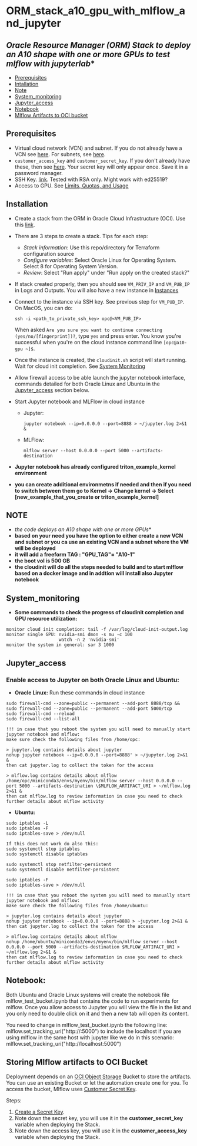 # **ORM_stack_a10_gpu_with_mlflow_and_jupyter**

## **Oracle Resource Manager (ORM) Stack to deploy an A10* shape with one or more GPUs to test mlflow with jupyterlab**

- [Prerequisites](#prerequisites)
- [Intallation](#installation)
- [Note](#note)
- [System_monitoring](#system_monitoring)
- [Jupyter_access](#jupyter_access)
- [Notebook](#notebook)
- [Mlflow Artifacts to OCI bucket](#storing-mlflow-artifacts-to-oci-bucket)


## Prerequisites
- Virtual cloud network (VCN) and subnet. If you do not already have a VCN see [here](https://docs.oracle.com/en-us/iaas/Content/Network/Tasks/create_vcn.htm). For subnets, see [here](https://docs.oracle.com/en-us/iaas/Content/Network/Tasks/create_subnet.htm).
- `customer_access_key` and `customer_secret_key`. If you don't already have these, then see [here](https://docs.oracle.com/en-us/iaas/Content/Identity/access/using-the-console.htm#create-customer-secret-key). Your secret key will only appear once. Save it in a password manager.
- SSH Key. [link](https://docs.github.com/en/authentication/connecting-to-github-with-ssh/generating-a-new-ssh-key-and-adding-it-to-the-ssh-agent#generating-a-new-ssh-key). Tested with RSA only. Might work with ed25519?
- Access to GPU. See [Limits, Quotas, and Usage](https://cloud.oracle.com/limits)

## Installation
- Create a stack from the ORM in Oracle Cloud Infrastructure (OCI). Use this [link](https://cloud.oracle.com/resourcemanager/stacks).
- There are 3 steps to create a stack. Tips for each step:
    - *Stack information*: Use this repo/directory for Terraform configuration source
    - *Configure variables*: Select Oracle Linux for Operating System. Select 8 for Operating System Version.
    - *Review*: Select "Run apply" under "Run apply on the created stack?"
- If stack created properly, then you should see `VM_PRIV_IP` and `VM_PUB_IP` in Logs and Outputs. You will also have a new instance in [Instances](https://cloud.oracle.com/compute/instances)
- Connect to the instance via SSH key. See previous step for `VM_PUB_IP`. On MacOS, you can do:

    ```
    ssh -i <path_to_private_ssh_key> opc@<VM_PUB_IP>
    ```
    When asked `Are you sure you want to continue connecting (yes/no/[fingerprint])?`, type `yes` and press enter.  You know you're successful when you're on the cloud instance command line `[opc@a10-gpu ~]$`.

- Once the instance is created, the `cloudinit.sh` script will start running. Wait for cloud init completion. See [System Monitoring](#system_monitoring)
- Allow firewall access to be able launch the jupyter notebook interface, commands detailed for both Oracle Linux and Ubuntu in the [Jupyter_access](#jupyter_access) section below.
- Start Jupyter notebook and MLFlow in cloud instance
    - Jupyter:
        ```
        jupyter notebook --ip=0.0.0.0 --port=8888 > ~/jupyter.log 2>&1 &
        ```
    - MLFlow:
        ```
        mlflow server --host 0.0.0.0 --port 5000 --artifacts-destination
        ```

- **Jupyter notebook has already configured triton_example_kernel environment**
- **you can create additional environmetns if needed and then if you need to switch between them go to Kernel -> Change kernel -> Select [new_example_that_you_create  or triton_example_kernel]**


## NOTE
- **the code deploys an A10* shape with one or more GPUs**
- **based on your need you have the option to either create a new VCN and subnet or you ca use an existing VCN and a subnet where the VM will be deployed**
- **it will add a freeform TAG : "GPU_TAG"= "A10-1"**
- **the boot vol is 500 GB**
- **the cloudinit will do all the steps needed to build and to start mlflow based on a docker image and in addtion will install also Jupyter notebook**

## System_monitoring
- **Some commands to check the progress of cloudinit completion and GPU resource utilization:**
```
monitor cloud init completion: tail -f /var/log/cloud-init-output.log
monitor single GPU: nvidia-smi dmon -s mu -c 100
                    watch -n 2 'nvidia-smi'
monitor the system in general: sar 3 1000
```
## Jupyter_access
### Enable access to Jupyter on both Oracle Linux and Ubuntu:

- **Oracle Linux:** Run these commands in cloud instance
```
sudo firewall-cmd --zone=public --permanent --add-port 8888/tcp && sudo firewall-cmd --zone=public --permanent --add-port 5000/tcp
sudo firewall-cmd --reload
sudo firewall-cmd --list-all

!!! in case that you reboot the system you will need to manually start jupyter notebook and mlflow:
make sure check the following files from /home/opc:

> jupyter.log contains details about jupyter
nohup jupyter notebook --ip=0.0.0.0 --port=8888' > ~/jupyter.log 2>&1 &
then cat jupyter.log to collect the token for the access

> mlflow.log contains details about mlflow
/home/opc/miniconda3/envs/myenv/bin/mlflow server --host 0.0.0.0 --port 5000 --artifacts-destination \$MLFLOW_ARTIFACT_URI > ~/mlflow.log 2>&1 &
then cat mlflow.log to review information in case you need to check further details about mlflow activity
```

- **Ubuntu:**
```
sudo iptables -L
sudo iptables -F
sudo iptables-save > /dev/null

If this does not work do also this:
sudo systemctl stop iptables
sudo systemctl disable iptables

sudo systemctl stop netfilter-persistent
sudo systemctl disable netfilter-persistent

sudo iptables -F
sudo iptables-save > /dev/null

!!! in case that you reboot the system you will need to manually start jupyter notebook and mlflow:
make sure check the following files from /home/ubuntu:

> jupyter.log contains details about jupyter
nohup jupyter notebook --ip=0.0.0.0 --port=8888 > ~jupyter.log 2>&1 &
then cat jupyter.log to collect the token for the access

> mlflow.log contains details about mlflow
nohup /home/ubuntu/miniconda3/envs/myenv/bin/mlflow server --host 0.0.0.0 --port 5000 --artifacts-destination $MLFLOW_ARTIFACT_URI > ~/mlflow.log 2>&1 &
then cat mlflow.log to review information in case you need to check further details about mlflow activity
```
## Notebook:
Both Ubuntu and Oracle Linux systems will create the notebook file mlflow_test_bucket.ipynb that contains the code to run experiments for mlflow. Once you allow access to Jupyter you will view the file in the list and you only need to double click on it and then a new tab will open its content.

You need to change in mlflow_test_bucket.ipynb the following line: mlflow.set_tracking_uri("http://:5000") to include the localhost if you are using mlflow in the same host with jupyter like we do in this scenario: mlflow.set_tracking_uri("http://localhost:5000")

## Storing Mlflow artifacts to OCI Bucket
Deployment depends on an [OCI Object Storage](https://docs.oracle.com/en-us/iaas/Content/Object/Concepts/objectstorageoverview.htm) Bucket to store the artifacts.
You can use an existing Bucket or let the automation create one for you.
To access the bucket, Mlflow uses [Customer Secret Key](https://docs.oracle.com/en-us/iaas/Content/Rover/IAM/User_Credentials/Secret_Keys/customer-secret-key_management.htm).

Steps:
1. [Create a Secret Key](https://docs.oracle.com/en-us/iaas/Content/Rover/IAM/User_Credentials/Secret_Keys/create_customer-secret-key.htm#CreateCustomerSecretKey).
2. Note down the secret key, you will use it in the **customer_secret_key** variable when deploying the Stack.
3. Note down the access key, you will use it in the **customer_access_key** variable when deploying the Stack.